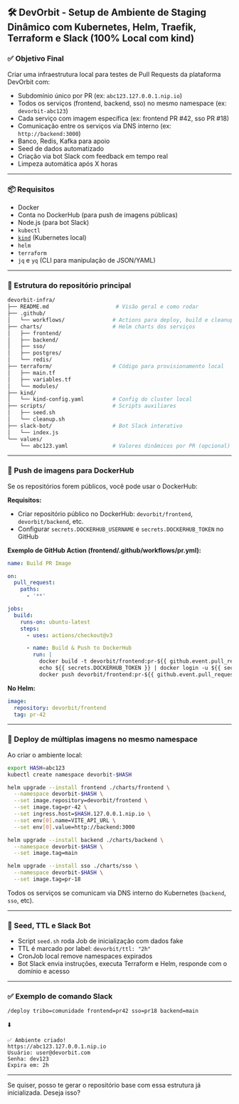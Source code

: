 ## 🛠️ DevOrbit - Setup de Ambiente de Staging Dinâmico com Kubernetes, Helm, Traefik, Terraform e Slack (100% Local com kind)

### ✅ Objetivo Final

Criar uma infraestrutura local para testes de Pull Requests da plataforma DevOrbit com:

* Subdomínio único por PR (ex: `abc123.127.0.0.1.nip.io`)
* Todos os serviços (frontend, backend, sso) no mesmo namespace (ex: `devorbit-abc123`)
* Cada serviço com imagem específica (ex: frontend PR #42, sso PR #18)
* Comunicação entre os serviços via DNS interno (ex: `http://backend:3000`)
* Banco, Redis, Kafka para apoio
* Seed de dados automatizado
* Criação via bot Slack com feedback em tempo real
* Limpeza automática após X horas

---

### 📦 Requisitos

* Docker
* Conta no DockerHub (para push de imagens públicas)
* Node.js (para bot Slack)
* `kubectl`
* [`kind`](https://kind.sigs.k8s.io/) (Kubernetes local)
* `helm`
* `terraform`
* `jq` e `yq` (CLI para manipulação de JSON/YAML)

---

### 📁 Estrutura do repositório principal

```bash
devorbit-infra/
├── README.md                     # Visão geral e como rodar
├── .github/
│   └── workflows/               # Actions para deploy, build e cleanup
├── charts/                      # Helm charts dos serviços
│   ├── frontend/
│   ├── backend/
│   ├── sso/
│   ├── postgres/
│   └── redis/
├── terraform/                   # Código para provisionamento local
│   ├── main.tf
│   ├── variables.tf
│   └── modules/
├── kind/
│   └── kind-config.yaml         # Config do cluster local
├── scripts/                     # Scripts auxiliares
│   ├── seed.sh
│   └── cleanup.sh
├── slack-bot/                   # Bot Slack interativo
│   └── index.js
└── values/
    └── abc123.yaml              # Valores dinâmicos por PR (opcional)
```

---

### 🐳 Push de imagens para DockerHub

Se os repositórios forem públicos, você pode usar o DockerHub:

**Requisitos:**

* Criar repositório público no DockerHub: `devorbit/frontend`, `devorbit/backend`, etc.
* Configurar `secrets.DOCKERHUB_USERNAME` e `secrets.DOCKERHUB_TOKEN` no GitHub

**Exemplo de GitHub Action (frontend/.github/workflows/pr.yml):**

```yaml
name: Build PR Image

on:
  pull_request:
    paths:
      - '**'

jobs:
  build:
    runs-on: ubuntu-latest
    steps:
      - uses: actions/checkout@v3

      - name: Build & Push to DockerHub
        run: |
          docker build -t devorbit/frontend:pr-${{ github.event.pull_request.number }} .
          echo ${{ secrets.DOCKERHUB_TOKEN }} | docker login -u ${{ secrets.DOCKERHUB_USERNAME }} --password-stdin
          docker push devorbit/frontend:pr-${{ github.event.pull_request.number }}
```

**No Helm:**

```yaml
image:
  repository: devorbit/frontend
  tag: pr-42
```

---

### 🔁 Deploy de múltiplas imagens no mesmo namespace

Ao criar o ambiente local:

```bash
export HASH=abc123
kubectl create namespace devorbit-$HASH

helm upgrade --install frontend ./charts/frontend \
  --namespace devorbit-$HASH \
  --set image.repository=devorbit/frontend \
  --set image.tag=pr-42 \
  --set ingress.host=$HASH.127.0.0.1.nip.io \
  --set env[0].name=VITE_API_URL \
  --set env[0].value=http://backend:3000

helm upgrade --install backend ./charts/backend \
  --namespace devorbit-$HASH \
  --set image.tag=main

helm upgrade --install sso ./charts/sso \
  --namespace devorbit-$HASH \
  --set image.tag=pr-18
```

Todos os serviços se comunicam via DNS interno do Kubernetes (`backend`, `sso`, etc).

---

### 🧪 Seed, TTL e Slack Bot

* Script `seed.sh` roda Job de inicialização com dados fake
* TTL é marcado por label: `devorbit/ttl: "2h"`
* CronJob local remove namespaces expirados
* Bot Slack envia instruções, executa Terraform e Helm, responde com o domínio e acesso

---

### ✅ Exemplo de comando Slack

```
/deploy tribo=comunidade frontend=pr42 sso=pr18 backend=main
```

⬇️

```
✅ Ambiente criado!
https://abc123.127.0.0.1.nip.io
Usuário: user@devorbit.com
Senha: dev123
Expira em: 2h
```

---

Se quiser, posso te gerar o repositório base com essa estrutura já inicializada. Deseja isso?
